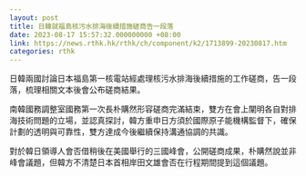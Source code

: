 ```yaml
---
layout: post
title: 日韓就福島核污水排海後續措施磋商告一段落
date: 2023-08-17 15:57:32.000000000 +08:00
link: https://news.rthk.hk/rthk/ch/component/k2/1713899-20230817.htm
categories: rthk
---
```


日韓兩國討論日本福島第一核電站經處理核污水排海後續措施的工作磋商，告一段落，梳理相關文本後會公布磋商結果。

南韓國務調整室國務第一次長朴購然形容磋商完滿結束，雙方在會上闡明各自對排海技術問題的立場，並認真探討，韓方重申日方須於國際原子能機構監督下，確保計劃的透明與可靠性，雙方達成今後繼續保持溝通協調的共識。

對於韓日領導人會否借稍後在美國舉行的三國峰會，公開磋商成果，朴購然說並非峰會議題，但韓方不清楚日本首相岸田文雄會否在行程期間提到這個議題。
